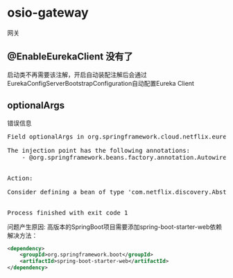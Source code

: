 # osio-gateway
网关

## @EnableEurekaClient 没有了
启动类不再需要该注解，开启自动装配注解后会通过EurekaConfigServerBootstrapConfiguration自动配置Eureka Client

## optionalArgs
错误信息
<pre>
Field optionalArgs in org.springframework.cloud.netflix.eureka.EurekaClientAutoConfiguration$RefreshableEurekaClientConfiguration required a bean of type 'com.netflix.discovery.AbstractDiscoveryClientOptionalArgs' that could not be found.

The injection point has the following annotations:
    - @org.springframework.beans.factory.annotation.Autowired(required=true)


Action:

Consider defining a bean of type 'com.netflix.discovery.AbstractDiscoveryClientOptionalArgs' in your configuration.


Process finished with exit code 1
</pre>
问题产生原因: 高版本的SpringBoot项目需要添加spring-boot-starter-web依赖<br>
解决方法：
```xml
<dependency>
	<groupId>org.springframework.boot</groupId>
	<artifactId>spring-boot-starter-web</artifactId>
</dependency>
```